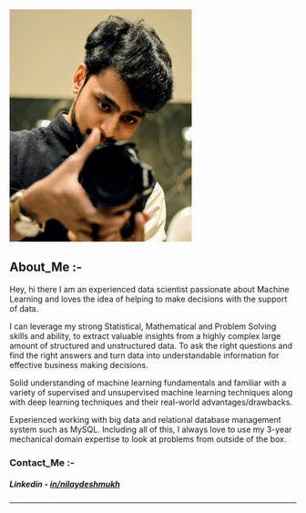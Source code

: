 
<img src="Images/dp.jpg" width="320" height="408" style="horizontal-align:middle"/>

## About_Me :-

Hey, hi there
I am an experienced data scientist passionate about Machine Learning and loves the idea of helping to make decisions with the support of data.

I can leverage my strong Statistical, Mathematical and Problem Solving skills and ability, to extract valuable insights from a highly complex large amount of structured and unstructured data. To ask the right questions and find the right answers and turn data into understandable information for effective business making decisions.

Solid understanding of machine learning fundamentals and familiar with a variety of supervised and unsupervised machine learning techniques along with deep learning techniques and their real-world advantages/drawbacks.

Experienced working with big data and relational database management system such as MySQL.
Including all of this, I always love to use my 3-year mechanical domain expertise to look at problems from outside of the box.


### Contact_Me :-

##### Linkedin - [**in/nilaydeshmukh**](https://www.linkedin.com/in/nilaydeshmukh/)



---
